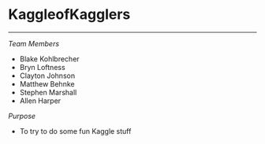 # KaggleofKagglers
-----------------------------------------------------------
*Team Members*
- Blake Kohlbrecher
- Bryn Loftness
- Clayton Johnson
- Matthew Behnke
- Stephen Marshall
- Allen Harper

*Purpose*
- To try to do some fun Kaggle stuff
